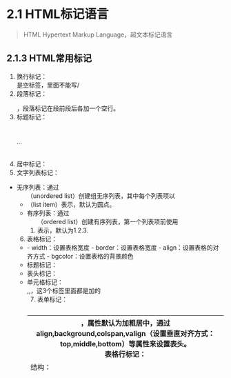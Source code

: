 # 2.1 HTML标记语言
> HTML Hypertext Markup Language，超文本标记语言    

## 2.1.3 HTML常用标记
1. 换行标记：<br>是空标签，里面不能写/
2. 段落标记：<p></p>，段落标记在段前段后各加一个空行。
3. 标题标记：<h1></h1>...<h6></h6>
4. 居中标记：<center></center>
5. 文字列表标记：
  - 无序列表：通过<ul>（unordered list）创建组无序列表，其中每个列表项以<li>（list item）表示，默认为圆点。
  - 有序列表：通过<ol>（ordered list）创建有序列表，第一个列表项前使用<li>表示，默认为1.2.3.
6. 表格标记：
  - <table>
      - width：设置表格宽度
      - border：设置表格宽度  
      - align：设置表格的对齐方式
      - bgcolor：设置表格的背景颜色
  - 标题标记：<caption></caption>
  - 表头标记：<th>，属性默认为加粗居中，通过align,background,colspan,valign（设置垂直对齐方式：top,middle,bottom）等属性来设置表头。
  - 表格行标记：<tr>
  - 单元格标记：<td>
  - 结构：<thead>,<tbody>,<tfoot>，这3个标签里面都是加的<tr>
7. 表单标记：
  
  